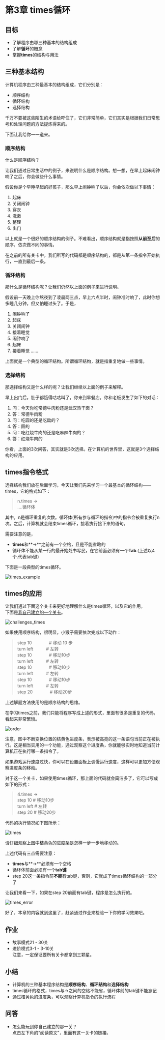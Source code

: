 # 第3章 times循环
## 目标 ##
* 了解程序由哪三种基本的结构组成
* 了解**循环**的概念
* 掌握**times**的结构与用法

## 三种基本结构 ##

计算机程序由三种最基本的结构组成，它们分别是：<br>
* 顺序结构
* 循环结构
* 选择结构

千万不要被这些陌生的术语给吓住了，它们非常简单，它们其实是根据我们日常思考和处理问题的方法提炼得来的。<br>

下面让我给你一一道来。<br>

### 顺序结构 ###
什么是顺序结构？<br>

让我们通过日常生活中的例子，来说明什么是顺序结构。想一想，在早上起床闹钟响了之后，你会做些什么事情。<br>

假设你是个早睡早起的好孩子，那么早上闹钟响了以后，你会依次做以下事情：<br>
1. 起床
2. 关闭闹钟
3. 穿衣
4. 洗漱
5. 整理
6. 出门

以上就是一个很好的顺序结构的例子。不难看出，顺序结构就是指按照**从前至后**的顺序，依次做不同的事情。<br>

在之前的所有关卡中，我们所写的代码都是顺序结构的，都是从第一条指令开始执行，一直到最后一条。<br>

### 循环结构 ###
那什么是循环结构呢？让我们仍然以上面的例子来进行说明。<br>

假设前一天晚上你熬夜到了凌晨两三点，早上六点半时，闹钟准时响了，此时你想多睡几分钟，但又怕睡过头了。于是，<br>

1. 闹钟响了
2. 起床
3. 关闭闹钟
4. 接着睡觉
5. 闹钟响了
6. 起床
7. 接着睡觉
......

上面就是一个典型的循环结构。所谓循环结构，就是指重复地做一些事情。<br>

### 选择结构 ###
那选择结构又是什么样的呢？让我们继续以上面的例子来解释。<br>

早上出门后，肚子都饿得咕咕叫了，你来到早餐店，你和老板发生了如下的对话：<br>

1. 问：今天你吃常德牛肉粉还是武汉热干面？<br>
2. 答：常德牛肉粉<br>
3. 问：吃圆的还是吃扁的？<br>
4. 答：圆的<br>
5. 问：吃红烧牛肉的还是吃麻辣牛肉的？<br>
6. 答：红烧牛肉的<br>

你看，上面的3次问答，其实就是3次选择。在计算机的世界里，这就是3个选择结构的应用。<br>

## times指令格式 ##
选择结构我们放在后面学习，今天让我们先来学习一个最基本的循环结构——times，它的格式如下：<br>
> n.times -><br>
> ....循环体

其中，n是循环重复的次数。循环体(所有参与循环的指令)中的指令会被重复执行n次。之后，计算机就会结束times循环，接着执行接下来的语句。<br>

需要注意的是，<br>
* **times**和**->**之前有一个空格，且是不能省略的<br>
* 循环体不能从某一行的最开始处书写民，在它前面必须有一个**Tab**.(上述以4个.代表tab键)<br>

下面是一段典型的times循环。<br>

![times_example](https://github.com/icuic/cm/raw/master/image/3_times/times_example.gif "times示例")

## times的应用 ##
让我们通过下面这个关卡来更好地理解什么是times循环，以及它的作用。<br>
下面是[我自己建立的一个关卡](https://www.playcodemonkey.com/user_challenges/69349)。<br>

![challenges_times](https://github.com/icuic/cm/raw/master/image/3_times/challenges_times.gif "题面")

如果使用顺序结构，很明显，小猴子需要依次完成以下动作：

> step 10　　　　# 移动 10 步 <br>
> turn left　　　# 左转 <br>
> step 10　　　　# 移动10步 <br>
> turn left　　　# 左转 <br>
> step 10　　　　# 移动10步 <br>
> turn left　　　# 左转 <br>
> step 10　　　　# 移动10步 <br>
> turn left　　　# 左转 <br>
> step 20　　　　# 移动20步 <br>

上述解题方法使用的是顺序结构的思维。<br>

在学习times之前，我们只能将程序写成上述的形式，里面有很多是重复的代码，看起来非常繁琐。<br>

![order](https://github.com/icuic/cm/raw/master/image/3_times/order.gif "顺序结构")

注意，图中不断变换位置的桔黄色进度条，表示被高亮的这一条语句当前正在被执行。这是相当实用的一个功能，通过观察这个进度条，你就能够实时地知道当前计算机正在执行哪一条指令了。<br>

如果游戏运行速度过快，你可以在设置面板上调慢运行速度，这样可以更加方便观察进度条的移动。<br>

对于这一个关卡，如果使用times循环，那上面的代码就会简洁多了，它可以写成如下的形式：<br>

> 4.times -> <br>
>     step 10   # 移动10步<br>
>     turn left # 左转<br>
> step 20       # 移动20步<br>

代码的执行情况如下图所示：<br>

![times](https://github.com/icuic/cm/raw/master/image/3_times/times.gif "循环结构")

请仔细观察上图中桔黄色的进度条是怎样一步一步地移动的。<br>

上述代码有三点需要注意：<br>

* **times**与**->**必须有一个空格
* 循环体前面必须有一个**tab键**
* step 20这一条指令前**不能**有tab键，否则，它就成了times循环结构的一部分了<br>

让我们来看一下，如果在step 20前面有tab键，程序是怎么执行的。<br>

![times_error](https://github.com/icuic/cm/raw/master/image/3_times/times_error.gif "tab键的使用")

好了，本章的内容就到这里了，赶紧通过作业来检验一下你的学习效果吧。<br>

## 作业 ##
* 故事模式21 - 30关
* 进阶模式3-1 - 3-10关
<br>注意，一定保证要所有关卡都拿到三颗星。<br>

## 小结 ##
* 计算机的三种基本程序结构是**顺序结构**、**循环结构**和**选择结构**
* times循环的格式，times与->之间的空格不能省，循环体前的tab键不能忘记
* 通过桔黄色的进度条，可以观察计算机指令的执行流程

## 问答 ##
* 怎么能玩到你自己建立的那一关？
<br>点击左下角的“阅读原文”，里面有这一关卡的链接。<br>

